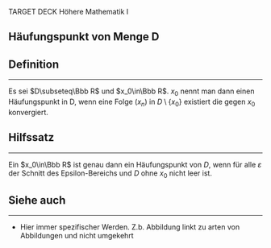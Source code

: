 
TARGET DECK
Höhere Mathematik I

Häufungspunkt von Menge D
--
## Definition
***
Es sei $D\subseteq\Bbb R$ und $x_0\in\Bbb R$. $x_0$ nennt man dann einen Häufungspunkt in D, wenn eine Folge $(x_n)$ in $D\setminus\{x_0\}$ existiert die gegen $x_0$ konvergiert.
## Hilfssatz
***
Ein $x_0\in\Bbb R$ ist genau dann ein Häufungspunkt von $D$, wenn für alle $\varepsilon$ der Schnitt des Epsilon-Bereichs und $D$ ohne $x_0$ nicht leer ist.
## Siehe auch
***
* Hier immer spezifischer Werden. Z.b. Abbildung linkt zu arten von Abbildungen und nicht umgekehrt